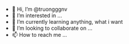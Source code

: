 - 👋 Hi, I’m @truongggnv
- 👀 I’m interested in ...
- 🌱 I’m currently learning anything, what i want
- 💞️ I’m looking to collaborate on ...
- 📫 How to reach me ...

<!---
truongggnv/truongggnv is a ✨ special ✨ repository because its `README.md` (this file) appears on your GitHub profile.
You can click the Preview link to take a look at your changes.
--->
